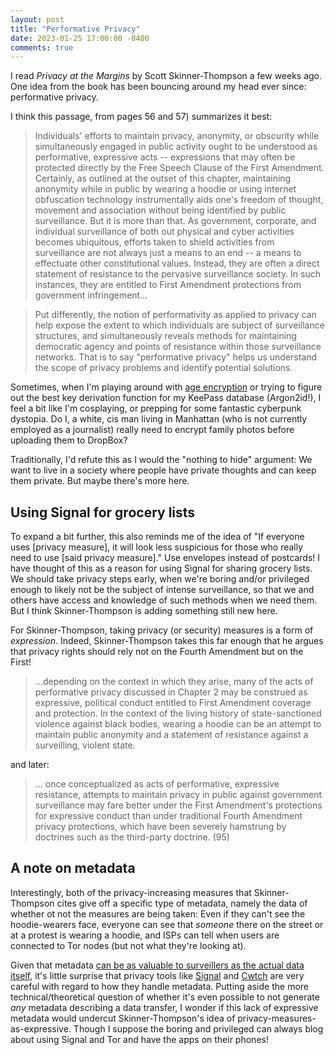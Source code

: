```yaml
---
layout: post
title: "Performative Privacy"
date: 2023-01-25 17:00:00 -0400
comments: true
---
```


I read _Privacy at the Margins_ by Scott Skinner-Thompson a few weeks ago. One idea from the book has been bouncing around my head ever since: performative privacy. 

I think this passage, from pages 56 and 57) summarizes it best:

> Individuals' efforts to maintain privacy, anonymity, or obscurity while simultaneously engaged in public activity ought to be understood as performative, expressive acts -- expressions that may often be protected directly by the Free Speech Clause of the First Amendment. Certainly, as outlined at the outset of this chapter, maintaining anonymity while in public by wearing a hoodie or using internet obfuscation technology instrumentally aids one's freedom of thought, movement and association without being identified by public surveillance. But it is more than that. As government, corporate, and individual surveillance of both out physical and cyber activities becomes ubiquitous, efforts taken to shield activities from surveillance are not always just a means to an end -- a means to effectuate other constitutional values. Instead, they are often a direct statement of resistance to the pervasive surveillance society. In such instances, they are entitled to First Amendment protections from government infringement...

> Put differently, the notion of performativity as applied to privacy can help expose the extent to which individuals are subject of surveillance structures, and simultaneously reveals methods for maintaining democratic agency and points of resistance within those surveillance networks. That is to say "performative privacy" helps us understand the scope of privacy problems and identify potential solutions.

Sometimes, when I'm playing around with [age encryption](https://sts10.github.io/2021/09/06/exploring-age-1-point-0.html) or trying to figure out the best key derivation function for my KeePass database (Argon2id!), I feel a bit like I'm cosplaying, or prepping for some fantastic cyberpunk dystopia. Do I, a white, cis man living in Manhattan (who is not currently employed as a journalist) really need to encrypt family photos before uploading them to DropBox? 

Traditionally, I'd refute this as I would the "nothing to hide" argument: We want to live in a society where people have private thoughts and can keep them private. But maybe there's more here.

## Using Signal for grocery lists

To expand a bit further, this also reminds me of the idea of "If everyone uses [privacy measure], it will look less suspicious for those who really need to use [said privacy measure]." Use envelopes instead of postcards! I have thought of this as a reason for using Signal for sharing grocery lists. We should take privacy steps early, when we're boring and/or privileged enough to likely not be the subject of intense surveillance, so that we and others have access and knowledge of such methods when we need them. But I think Skinner-Thompson is adding something still new here.

For Skinner-Thompson, taking privacy (or security) measures is a form of _expression_. Indeed, Skinner-Thompson takes this far enough that he argues that privacy rights should rely not on the Fourth Amendment but on the First!

> ...depending on the context in which they arise, many of the acts of performative privacy discussed in Chapter 2 may be construed as expressive, political conduct entitled to First Amendment coverage and protection. In the context of the living history of state-sanctioned violence against black bodies, wearing a hoodie can be an attempt to maintain public anonymity and a statement of resistance against a surveilling, violent state.

and later:

> ... once conceptualized as acts of performative, expressive resistance, attempts to maintain privacy in public against government surveillance may fare better under the First Amendment's protections for expressive conduct than under traditional Fourth Amendment privacy protections, which have been severely hamstrung by doctrines such as the third-party doctrine. (95)

## A note on metadata

Interestingly, both of the privacy-increasing measures that Skinner-Thompson cites give off a specific type of metadata, namely the data of whether ot not the measures are being taken: Even if they can't see the hoodie-wearers face, everyone can see that _someone_ there on the street or at a protest is wearing a hoodie, and ISPs can tell when users are connected to Tor nodes (but not what they're looking at). 

Given that metadata [can be as valuable to surveillers as the actual data itself](https://abcnews.go.com/blogs/headlines/2014/05/ex-nsa-chief-we-kill-people-based-on-metadata), it's little surprise that privacy tools like [Signal](https://signal.org/blog/sealed-sender/) and [Cwtch](https://cwtch.im) are very careful with regard to how they handle metadata. Putting aside the more technical/theoretical question of whether it's even possible to not generate _any_ metadata describing a data transfer, I wonder if this lack of expressive metadata would undercut Skinner-Thompson's idea of privacy-measures-as-expressive. Though I suppose the boring and privileged can always blog about using Signal and Tor and have the apps on their phones!

